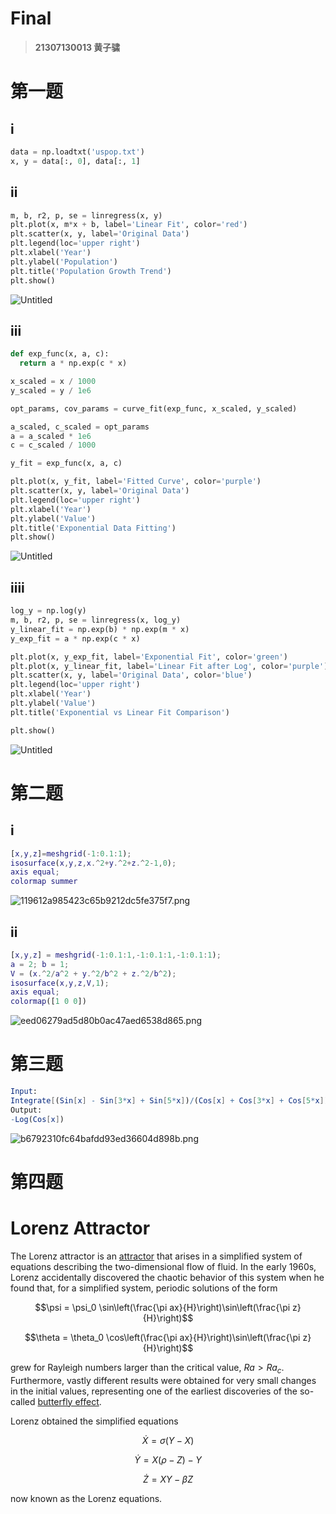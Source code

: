 # Final

> **21307130013 黄子骕**
> 

# 第一题

## i

```python
data = np.loadtxt('uspop.txt')
x, y = data[:, 0], data[:, 1]
```

## ii

```python
m, b, r2, p, se = linregress(x, y)  
plt.plot(x, m*x + b, label='Linear Fit', color='red') 
plt.scatter(x, y, label='Original Data')
plt.legend(loc='upper right')
plt.xlabel('Year')  
plt.ylabel('Population')
plt.title('Population Growth Trend') 
plt.show()
```

![Untitled](imgs/1.png)

## iii

```python
def exp_func(x, a, c):
  return a * np.exp(c * x)

x_scaled = x / 1000
y_scaled = y / 1e6

opt_params, cov_params = curve_fit(exp_func, x_scaled, y_scaled) 

a_scaled, c_scaled = opt_params
a = a_scaled * 1e6  
c = c_scaled / 1000

y_fit = exp_func(x, a, c)

plt.plot(x, y_fit, label='Fitted Curve', color='purple')  
plt.scatter(x, y, label='Original Data')
plt.legend(loc='upper right')
plt.xlabel('Year')
plt.ylabel('Value') 
plt.title('Exponential Data Fitting')
plt.show()
```

![Untitled](imgs/2.png)

## iiii

```python
log_y = np.log(y)  
m, b, r2, p, se = linregress(x, log_y)  
y_linear_fit = np.exp(b) * np.exp(m * x)
y_exp_fit = a * np.exp(c * x)  

plt.plot(x, y_exp_fit, label='Exponential Fit', color='green')
plt.plot(x, y_linear_fit, label='Linear Fit after Log', color='purple') 
plt.scatter(x, y, label='Original Data', color='blue')
plt.legend(loc='upper right')  
plt.xlabel('Year')
plt.ylabel('Value')
plt.title('Exponential vs Linear Fit Comparison') 

plt.show()
```

![Untitled](imgs/3.png)

# 第二题

## i

```matlab
[x,y,z]=meshgrid(-1:0.1:1);
isosurface(x,y,z,x.^2+y.^2+z.^2-1,0); 
axis equal;
colormap summer
```

![119612a985423c65b9212dc5fe375f7.png](imgs/4.png)

## ii

```matlab
[x,y,z] = meshgrid(-1:0.1:1,-1:0.1:1,-1:0.1:1);  
a = 2; b = 1;
V = (x.^2/a^2 + y.^2/b^2 + z.^2/b^2);
isosurface(x,y,z,V,1);
axis equal;
colormap([1 0 0])
```

![eed06279ad5d80b0ac47aed6538d865.png](imgs/5.png)

# 第三题

```mathematica
Input:
Integrate[(Sin[x] - Sin[3*x] + Sin[5*x])/(Cos[x] + Cos[3*x] + Cos[5*x]),x]
Output:
-Log(Cos[x])
```

![b6792310fc64bafdd93ed36604d898b.png](imgs/6.png)

# 第四题

# Lorenz Attractor

The Lorenz attractor is an [attractor](https://mathworld.wolfram.com/Attractor.html) that arises in a simplified system of equations describing the two-dimensional flow of fluid. In the early 1960s, Lorenz accidentally discovered the chaotic behavior of this system when he found that, for a simplified system, periodic solutions of the form

$$\psi = \psi_0 \sin\left(\frac{\pi ax}{H}\right)\sin\left(\frac{\pi z}{H}\right)$$

$$\theta = \theta_0 \cos\left(\frac{\pi ax}{H}\right)\sin\left(\frac{\pi z}{H}\right)$$

grew for Rayleigh numbers larger than the critical value, $Ra>Ra_c$. Furthermore, vastly different results were obtained for very small changes in the initial values, representing one of the earliest discoveries of the so-called [butterfly effect](https://mathworld.wolfram.com/ButterflyEffect.html).

Lorenz obtained the simplified equations

$$\dot{X} = \sigma(Y-X)$$

$$\dot{Y} = X(\rho-Z)-Y$$

$$\dot{Z} = XY-\beta Z$$

now known as the Lorenz equations.